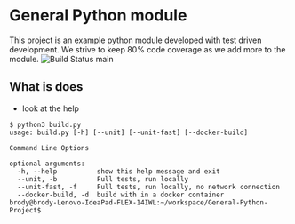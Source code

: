 # General Python module
This project is an example python module developed with test driven development. We strive to keep 80% code coverage as we add more to the module.
![Build Status main](https://github.com/spudnic/General-Python-Project/actions/workflows/main.yml/badge.svg?branch=main)

## What is does
* look at the help
```
$ python3 build.py 
usage: build.py [-h] [--unit] [--unit-fast] [--docker-build]

Command Line Options

optional arguments:
  -h, --help          show this help message and exit
  --unit, -b          Full tests, run locally
  --unit-fast, -f     Full tests, run locally, no network connection
  --docker-build, -d  build with in a docker container
brody@brody-Lenovo-IdeaPad-FLEX-14IWL:~/workspace/General-Python-Project$ 

```

